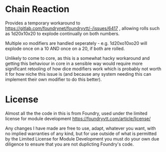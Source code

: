 # Chain Reaction

Provides a temporary workaround to https://gitlab.com/foundrynet/foundryvtt/-/issues/6417 , allowing rolls such as 1d20x10x20 to explode continually on both numbers.

Multiple xo modifiers are handled seperately - e.g. 1d20xo10xo20 will explode once on a 10 AND once on a 20, if both are rolled.

Unlikely to come to core, as this is a somewhat hacky workaround and getting this behaviour in core in a sensible way would require more significant retooling of how dice modifiers work which is probably not worth it for how niche this issue is (and because any system needing this can implement their own modifier to do this better).

# License

Almost all the the code in this is from Foundry, used under the limited license for module development https://foundryvtt.com/article/license/

Any changes I have made are free to use, adapt, whatever you want, with no implied warranties of any kind, but for use outside of what is permitted by the Limited License for Module Development you must do your own due diligence to ensure that you are not duplicting Foundry's code.
